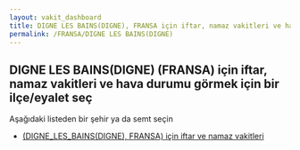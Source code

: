 ```yaml
---
layout: vakit_dashboard
title: DIGNE LES BAINS(DIGNE), FRANSA için iftar, namaz vakitleri ve hava durumu - ilçe/eyalet seç
permalink: /FRANSA/DIGNE LES BAINS(DIGNE)
---
```


## DIGNE LES BAINS(DIGNE) (FRANSA) için iftar, namaz vakitleri ve hava durumu  görmek için bir ilçe/eyalet seç

Aşağıdaki listeden bir şehir ya da semt seçin

* [ (DIGNE_LES_BAINS(DIGNE), FRANSA) için iftar ve namaz vakitleri](/FRANSA/DIGNE_LES_BAINS(DIGNE)/)

<script type="text/javascript">
  var GLOBAL_COUNTRY = 'FRANSA';
  var GLOBAL_CITY = 'DIGNE LES BAINS(DIGNE)';
  var GLOBAL_STATE = 'DIGNE LES BAINS(DIGNE)';
</script>
